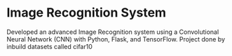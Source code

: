 # Image Recognition System
Developed an advanced Image Recognition system using a Convolutional Neural Network (CNN) with Python, Flask, and TensorFlow. Project done by inbuild datasets called cifar10


